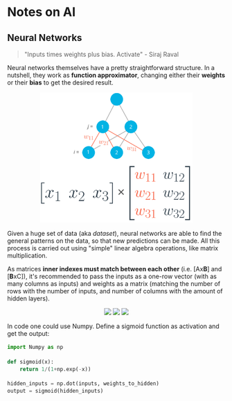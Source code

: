 # Notes on AI

## Neural Networks

> "Inputs times weights plus bias. Activate" - Siraj Raval

Neural networks themselves have a pretty straightforward structure. In a nutshell, they work as **function approximator**, changing either their **weights** or their **bias** to get the desired result.

<p align="center">
	<img height="300" src="https://github.com/darroyolpz/AI-notes/blob/master/Images/NN.png?raw=true">
</p>

Given a huge set of data (aka *dataset*), neural networks are able to find the general patterns on the data, so that new predictions can be made. All this process is carried out using "simple" linear algebra operations, like matrix multiplication.

As matrices **inner indexes must match between each other** (i.e. [Ax**B**] and [**B**xC]), it's recommended to pass the inputs as a one-row vector (with as many columns as inputs) and weights as a matrix (matching the number of rows with the number of inputs, and number of columns with the amount of hidden layers).

<div align="center">
	<img src="https://latex.codecogs.com/svg.latex?\Large&space;h_1=x_1w_{11}+x_2w_{21}+x_3w_{31}">
	<img src="https://latex.codecogs.com/svg.latex?\Large&space;h_2=x_1w_{12}+x_2w_{22}+x_3w_{32}">
	<img src="https://latex.codecogs.com/svg.latex?\Large&space;h_3=x_1w_{13}+x_2w_{23}+x_3w_{33}">
</div>

In code one could use Numpy. Define a sigmoid function as activation and get the output:

```python
import Numpy as np

def sigmoid(x):
    return 1/(1+np.exp(-x))

hidden_inputs = np.dot(inputs, weights_to_hidden)
output = sigmoid(hidden_inputs)
```

